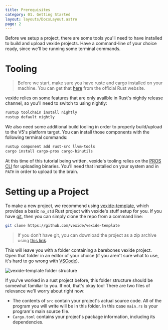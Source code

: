 ```yaml
---
title: Prerequisites
category: 01. Getting Started
layout: layouts/DocsLayout.astro
page: 2
---
```


Before we setup a project, there are some tools you'll need to have installed to build and upload vexide projects. Have a command-line of your choice ready, since we'll be running some terminal commands.

# Tooling

> Before we start, make sure you have rustc and cargo installed on your machine. You can get that [here](https://www.rust-lang.org/tools/install) from the official Rust website.

vexide relies on some features that are only availble in Rust's nightly release channel, so you'll need to switch to using nightly:

```sh
rustup toolchain install nightly
rustup default nightly
```

We also need some additional build tooling in order to properly build/upload to the V5's platform target. You can install those components with the following terminal commands:

```sh
rustup component add rust-src llvm-tools
cargo install cargo-pros cargo-binutils
```

At this time of this tutorial being written, vexide's tooling relies on the [PROS CLI](https://github.com/purduesigbots/pros-cli/releases) for uploading binaries. You'll need that installed on your system and in `PATH` in order to upload to the brain.

# Setting up a Project

To make a new project, we recommend using [vexide-template](https://github.com/vexide/vexide-template/), which provides a basic `no_std` Rust project with vexide's stuff setup for you. If you have [git](https://git-scm.com/), then you can simply clone the repo from a command line:

```sh
git clone https://github.com/vexide/vexide-template
```

> If you don't have git, you can download the project as a zip archive using [this link](https://github.com/vexide/vexide-template/archive/refs/heads/main.zip).

This will leave you with a folder containing a barebones vexide project. Open that folder in an editor of your choice (if you aren't sure what to use, it's hard to go wrong with [VSCode](https://code.visualstudio.com/)).

![vexide-template folder structure](https://i.imgur.com/PE5eKtc.png)

If you've worked in a rust project before, this folder structure should be somewhat familiar to you. If not, that's okay too! There are two files of relevance we'll worry about right now:
- The contents of `src` contain your project's actual source code. All of the program you will write will be in this folder. In this case `main.rs` is your program's main source file.
- `Cargo.toml` contains your project's package information, including its dependencies.